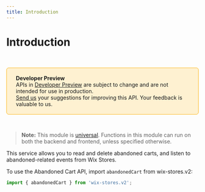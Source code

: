 ```yaml
---
title: Introduction
---
```

# Introduction

&nbsp;

<div style="background-color: #FEF1D1; padding: 18px 24px; border-radius: 6px; border: 1px solid #FDB10C; box-sizing: border-box; display: inline-block">
    <b>Developer Preview</b>
    <br/>
    <span>APIs in <a href="https://www.wix.com/velo/reference/api-overview/developer-preview">Developer Preview</a> are subject to change and are not intended for use in production.<br/><a href="mailto:velo-preview-feedback@wix.com">Send us</a> your suggestions for improving this API. Your feedback is valuable to us.</span>
</div>

&nbsp;


> **Note:** This module is
> [universal](/api-overview/api-versions#universal-modules).
> Functions in this module can run on both the backend and frontend,
> unless specified otherwise.


This service allows you to read and delete abandoned carts, and listen to abandoned-related events from Wix Stores.

To use the Abandoned Cart API,
import `abandonedCart` from wix-stores.v2:

```js
import { abandonedCart } from 'wix-stores.v2';
```
